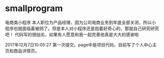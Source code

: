 # smallprogram
电商类小程序
本人职位为产品经理，因为公司电商业务到年底全部关闭，所以小程序也就面临着被鸽了。但是本人对小程序还是抱着好奇心的，那就自己研究研究吧！
代码写的很拙劣，如果有人愿意和我一起完善他真是大大的感谢啦


2017年12月7日10:05:27
第一次提交。page中是项目代码，目前写了个人中心主页和商品详情页。
